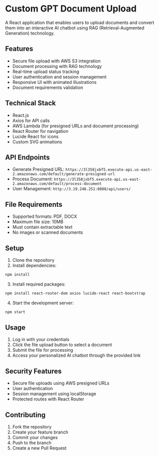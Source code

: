 # Custom GPT Document Upload

A React application that enables users to upload documents and convert them into an interactive AI chatbot using RAG (Retrieval-Augmented Generation) technology.

## Features

- Secure file upload with AWS S3 integration
- Document processing with RAG technology
- Real-time upload status tracking
- User authentication and session management
- Responsive UI with animated illustrations
- Document requirements validation

## Technical Stack

- React.js
- Axios for API calls
- AWS Lambda (for presigned URLs and document processing)
- React Router for navigation
- Lucide React for icons
- Custom SVG animations

## API Endpoints

- Generate Presigned URL: `https://3l358jxbf5.execute-api.us-east-2.amazonaws.com/default/generate-presigned-url`
- Process Document: `https://3l358jxbf5.execute-api.us-east-2.amazonaws.com/default/process-document`
- User Management: `http://3.19.248.251:8080/api/users/`

## File Requirements

- Supported formats: PDF, DOCX
- Maximum file size: 10MB
- Must contain extractable text
- No images or scanned documents

## Setup

1. Clone the repository
2. Install dependencies:
```bash
npm install
```
3. Install required packages:
```bash
npm install react-router-dom axios lucide-react react-bootstrap
```
4. Start the development server:
```bash
npm start
```

## Usage

1. Log in with your credentials
2. Click the file upload button to select a document
3. Submit the file for processing
4. Access your personalized AI chatbot through the provided link

## Security Features

- Secure file uploads using AWS presigned URLs
- User authentication
- Session management using localStorage
- Protected routes with React Router

## Contributing

1. Fork the repository
2. Create your feature branch
3. Commit your changes
4. Push to the branch
5. Create a new Pull Request